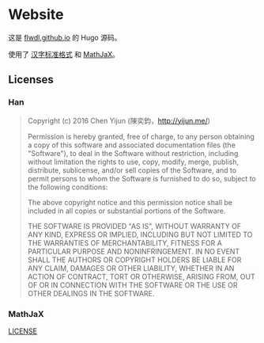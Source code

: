 # Website

这是 [flwdl.github.io](https://github.com/flwdl/flwdl.github.io) 的 Hugo 源码。

使用了 [汉字标准格式](https://hanzi.pro) 和 [MathJaX](https://mathjax.org)。

## Licenses

### Han

> Copyright (c) 2016 Chen Yijun (陳奕鈞，http://yijun.me/)
>
> Permission is hereby granted, free of charge, to any person obtaining a copy of this software and associated documentation files (the "Software"), to deal in the Software without restriction, including without limitation the rights to use, copy, modify, merge, publish, distribute, sublicense, and/or sell copies of the Software, and to permit persons to whom the Software is furnished to do so, subject to the following conditions:
>
> The above copyright notice and this permission notice shall be included in all copies or substantial portions of the Software.
>
> THE SOFTWARE IS PROVIDED "AS IS", WITHOUT WARRANTY OF ANY KIND, EXPRESS OR IMPLIED, INCLUDING BUT NOT LIMITED TO THE WARRANTIES OF MERCHANTABILITY, FITNESS FOR A PARTICULAR PURPOSE AND NONINFRINGEMENT. IN NO EVENT SHALL THE AUTHORS OR COPYRIGHT HOLDERS BE LIABLE FOR ANY CLAIM, DAMAGES OR OTHER LIABILITY, WHETHER IN AN ACTION OF CONTRACT, TORT OR OTHERWISE, ARISING FROM, OUT OF OR IN CONNECTION WITH THE SOFTWARE OR THE USE OR OTHER DEALINGS IN THE SOFTWARE.

### MathJaX

[LICENSE](https://github.com/mathjax/MathJax/blob/master/LICENSE)
